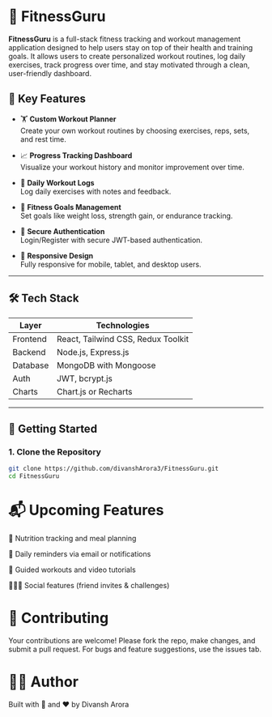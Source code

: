 # 💪 FitnessGuru

**FitnessGuru** is a full-stack fitness tracking and workout management application designed to help users stay on top of their health and training goals. It allows users to create personalized workout routines, log daily exercises, track progress over time, and stay motivated through a clean, user-friendly dashboard.

## 🧠 Key Features

- 🏋️ **Custom Workout Planner**  
  Create your own workout routines by choosing exercises, reps, sets, and rest time.

- 📈 **Progress Tracking Dashboard**  
  Visualize your workout history and monitor improvement over time.

- 🧾 **Daily Workout Logs**  
  Log daily exercises with notes and feedback.

- 🧠 **Fitness Goals Management**  
  Set goals like weight loss, strength gain, or endurance tracking.

- 🔐 **Secure Authentication**  
  Login/Register with secure JWT-based authentication.

- 📱 **Responsive Design**  
  Fully responsive for mobile, tablet, and desktop users.

---

## 🛠️ Tech Stack

| Layer     | Technologies                              |
|-----------|-------------------------------------------|
| Frontend  | React, Tailwind CSS, Redux Toolkit        |
| Backend   | Node.js, Express.js                       |
| Database  | MongoDB with Mongoose                     |
| Auth      | JWT, bcrypt.js                            |
| Charts    | Chart.js or Recharts                      |

---

## 🚀 Getting Started

### 1. Clone the Repository

```bash
git clone https://github.com/divanshArora3/FitnessGuru.git
cd FitnessGuru
```

# 📬 Upcoming Features
🥗 Nutrition tracking and meal planning

🔔 Daily reminders via email or notifications

🧘 Guided workouts and video tutorials

🧑‍🤝‍🧑 Social features (friend invites & challenges)

# 🤝 Contributing
Your contributions are welcome!
Please fork the repo, make changes, and submit a pull request.
For bugs and feature suggestions, use the issues tab.

# 👨‍💻 Author
Built with 💪 and ❤️ by Divansh Arora
